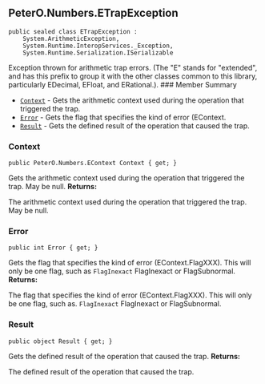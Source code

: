 ## PeterO.Numbers.ETrapException

    public sealed class ETrapException :
        System.ArithmeticException,
        System.Runtime.InteropServices._Exception,
        System.Runtime.Serialization.ISerializable

 Exception thrown for arithmetic trap errors. (The "E" stands for "extended", and has this prefix to group it with the other classes common to this library, particularly EDecimal, EFloat, and ERational.).  ### Member Summary
* <code>[Context](#Context)</code> - Gets the arithmetic context used during the operation that triggered the trap.
* <code>[Error](#Error)</code> - Gets the flag that specifies the kind of error (EContext.
* <code>[Result](#Result)</code> - Gets the defined result of the operation that caused the trap.

<a id="Context"></a>
### Context

    public PeterO.Numbers.EContext Context { get; }

 Gets the arithmetic context used during the operation that triggered the trap. May be null.  <b>Returns:</b>

The arithmetic context used during the operation that triggered the trap. May be null.

<a id="Error"></a>
### Error

    public int Error { get; }

 Gets the flag that specifies the kind of error (EContext.FlagXXX). This will only be one flag, such as  `FlagInexact` FlagInexact or FlagSubnormal.  <b>Returns:</b>

The flag that specifies the kind of error (EContext.FlagXXX). This will only be one flag, such as.  `FlagInexact` FlagInexact or FlagSubnormal.

<a id="Result"></a>
### Result

    public object Result { get; }

 Gets the defined result of the operation that caused the trap.  <b>Returns:</b>

The defined result of the operation that caused the trap.
